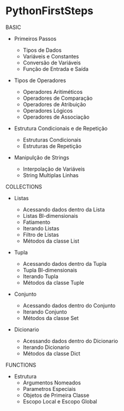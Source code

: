 # PythonFirstSteps

BASIC 
  - Primeiros Passos
    -  Tipos de Dados
    - Variáveis e Constantes
    -   Conversão de Variáveis
    - Função de Entrada e Saída

- Tipos de Operadores
    - Operadores Aritiméticos
    - Operadores de Comparação
    - Operadores de Atribuição
    - Operadores Lógicos
    - Operadores de Associação

- Estrutura Condicionais e de Repetição
    - Estruturas Condicionais
    - Estruturas de Repetição

- Manipulção de Strings
    - Interpolação de Variáveis
    - String Multiplas Linhas

COLLECTIONS
  - Listas
    - Acessando dados dentro da Lista
    - Listas BI-dimensionais
    - Fatiamento
    - Iterando Listas
    - Filtro de Listas
    - Métodos da classe List
  
  - Tupla
    - Acessando dados dentro da Tupla
    - Tupla BI-dimensionais
    - Iterando Tupla
    - Métodos da classe Tuple
  
  - Conjunto
    - Acessando dados dentro do Conjunto
    - Iterando Conjunto
    - Métodos da classe Set

  - Dicionario
    - Acessando dados dentro do Dicionario
    - Iterando Dicionario
    - Métodos da classe Dict

FUNCTIONS 
  - Estrutura
    - Argumentos Nomeados
    - Parametros Especiais
    - Objetos de Primeira Classe
    - Escopo Local e Escopo Global


  
